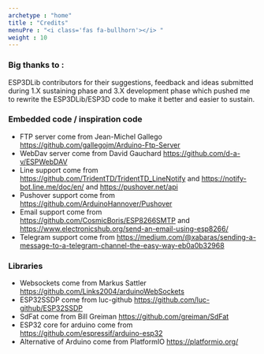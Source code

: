 ```yaml
---
archetype : "home"
title : "Credits"
menuPre : "<i class='fas fa-bullhorn'></i> "
weight : 10
---
```


### Big thanks to :

ESP3DLib contributors for their suggestions, feedback and ideas submitted during 1.X sustaining phase and 3.X development phase which pushed me to rewrite the ESP3DLib/ESP3D code to make it better and easier to sustain.

### Embedded code / inspiration code

- FTP server come from Jean-Michel Gallego https://github.com/gallegojm/Arduino-Ftp-Server
- WebDav server come from David Gauchard https://github.com/d-a-v/ESPWebDAV
- Line support come from https://github.com/TridentTD/TridentTD_LineNotify and https://notify-bot.line.me/doc/en/ and https://pushover.net/api
- Pushover support come from https://github.com/ArduinoHannover/Pushover
- Email support come from https://github.com/CosmicBoris/ESP8266SMTP and https://www.electronicshub.org/send-an-email-using-esp8266/
- Telegram support come from https://medium.com/@xabaras/sending-a-message-to-a-telegram-channel-the-easy-way-eb0a0b32968

### Libraries

- Websockets come from Markus Sattler https://github.com/Links2004/arduinoWebSockets
- ESP32SSDP come from luc-github https://github.com/luc-github/ESP32SSDP
- SdFat come from Bill Greiman https://github.com/greiman/SdFat
- ESP32 core for arduino come from https://github.com/espressif/arduino-esp32
- Alternative of Arduino come from PlatformIO https://platformio.org/